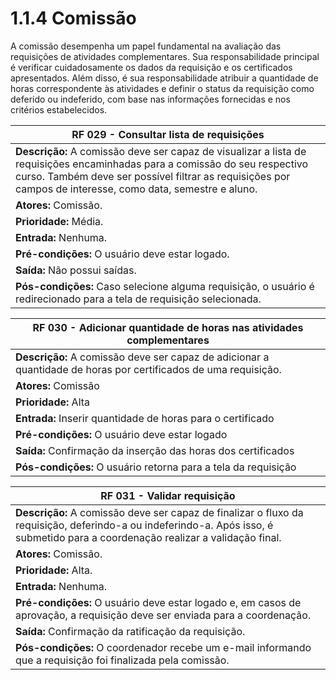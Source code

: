 # 1.1.4 Comissão

A comissão desempenha um papel fundamental na avaliação das requisições de atividades complementares. Sua responsabilidade principal é verificar cuidadosamente os dados da requisição e os certificados apresentados. Além disso, é sua responsabilidade atribuir a quantidade de horas correspondente às atividades e definir o status da requisição como deferido ou indeferido, com base nas informações fornecidas e nos critérios estabelecidos.

| RF 029 - Consultar lista de requisições                                                                                                                                                                                                   |
| ----------------------------------------------------------------------------------------------------------------------------------------------------------------------------------------------------------------------------------------- |
| **Descrição:** A comissão deve ser capaz de visualizar a lista de requisições encaminhadas para a comissão do seu respectivo curso. Também deve ser possível filtrar as requisições por campos de interesse, como data, semestre e aluno. |
| **Atores:** Comissão.                                                                                                                                                                                                                     |
| **Prioridade:** Média.                                                                                                                                                                                                                    |
| **Entrada:** Nenhuma.                                                                                                                                                                                                                     |
| **Pré-condições:** O usuário deve estar logado.                                                                                                                                                                                           |
| **Saída:** Não possui saídas.                                                                                                                                                                                                             |
| **Pós-condições:** Caso selecione alguma requisição, o usuário é redirecionado para a tela de requisição selecionada.                                                                                                                     |

| RF 030 - Adicionar quantidade de horas nas atividades complementares                                            |
| --------------------------------------------------------------------------------------------------------------- |
| **Descrição:** A comissão deve ser capaz de adicionar a quantidade de horas por certificados de uma requisição. |
| **Atores:** Comissão                                                                                            |
| **Prioridade:** Alta                                                                                            |
| **Entrada:** Inserir quantidade de horas para o certificado                                                     |
| **Pré-condições:** O usuário deve estar logado                                                                  |
| **Saída:** Confirmação da inserção das horas dos certificados                                                   |
| **Pós-condições:** O usuário retorna para a tela da requisição                                                  |

| RF 031 - Validar requisição                                                                                                                                                      |
| -------------------------------------------------------------------------------------------------------------------------------------------------------------------------------- |
| **Descrição:** A comissão deve ser capaz de finalizar o fluxo da requisição, deferindo-a ou indeferindo-a. Após isso, é submetido para a coordenação realizar a validação final. |
| **Atores:** Comissão.                                                                                                                                                            |
| **Prioridade:** Alta.                                                                                                                                                            |
| **Entrada:** Nenhuma.                                                                                                                                                            |
| **Pré-condições:** O usuário deve estar logado e, em casos de aprovação, a requisição deve ser enviada para a coordenação.                                                       |
| **Saída:** Confirmação da ratificação da requisição.                                                                                                                             |
| **Pós-condições:** O coordenador recebe um e-mail informando que a requisição foi finalizada pela comissão.                                                                      |